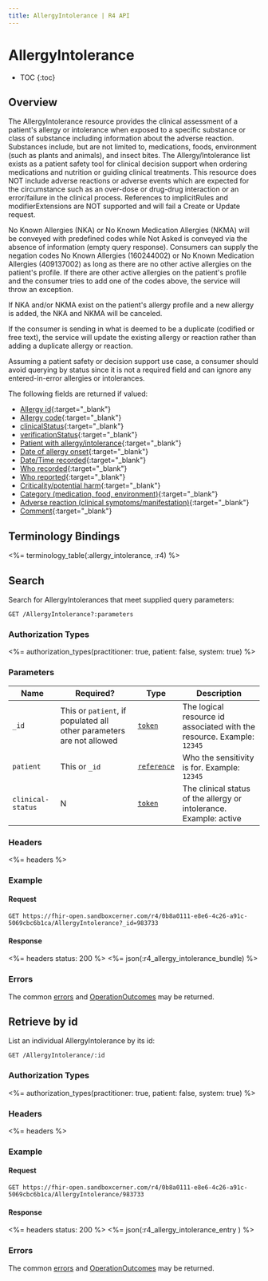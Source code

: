 ```yaml
---
title: AllergyIntolerance | R4 API
---
```


# AllergyIntolerance

* TOC
{:toc}

## Overview

The AllergyIntolerance resource provides the clinical assessment of a patient's allergy or intolerance when exposed to a specific substance or class of substance including information about the adverse reaction.  Substances include, but are not limited to, medications, foods, environment (such as plants and animals), and insect bites.  The Allergy/Intolerance list exists as a patient safety tool for clinical decision support when ordering medications and nutrition or guiding clinical treatments.  This resource does NOT include adverse reactions or adverse events which are expected for the circumstance such as an over-dose or drug-drug interaction or an error/failure in the clinical process.  References to implicitRules and modifierExtensions are NOT supported and will fail a Create or Update request.

No Known Allergies (NKA) or No Known Medication Allergies (NKMA) will be conveyed with predefined codes while Not Asked is conveyed via the absence of information (empty query response).  Consumers can supply the negation codes No Known Allergies (160244002) or No Known Medication Allergies (409137002) as long as there are no other active allergies on the patient's profile.  If there are other active allergies on the patient's profile and the consumer tries to add one of the codes above, the service will throw an exception.  

If NKA and/or NKMA exist on the patient's allergy profile and a new allergy is added, the NKA and NKMA will be canceled.  

If the consumer is sending in what is deemed to be a duplicate (codified or free text), the service will update the existing allergy or reaction rather than adding a duplicate allergy or reaction.

Assuming a patient safety or decision support use case, a consumer should avoid querying by status since it is not a required field and can ignore any entered-in-error allergies or intolerances.

The following fields are returned if valued:

* [Allergy id](http://hl7.org/fhir/R4/resource-definitions.html#Resource.id){:target="_blank"}
* [Allergy code](http://hl7.org/fhir/DSTU2/allergyintolerance-definitions.html#AllergyIntolerance.code){:target="_blank"}
* [clinicalStatus](http://hl7.org/fhir/R4/allergyintolerance-definitions.html#AllergyIntolerance.clinicalStatus){:target="_blank"}
* [verificationStatus](http://hl7.org/fhir/R4/allergyintolerance-definitions.html#AllergyIntolerance.verificationStatus){:target="_blank"}
* [Patient with allergy/intolerance](http://hl7.org/fhir/R4/allergyintolerance-definitions.html#AllergyIntolerance.patient){:target="_blank"}
* [Date of allergy onset](http://hl7.org/fhir/R4/allergyintolerance-definitions.html#AllergyIntolerance.onset){:target="_blank"}
* [Date/Time recorded](http://hl7.org/fhir/R4/allergyintolerance-definitions.html#AllergyIntolerance.recordedDate){:target="_blank"}
* [Who recorded](http://hl7.org/fhir/R4/allergyintolerance-definitions.html#AllergyIntolerance.recorder){:target="_blank"}
* [Who reported](http://hl7.org/fhir/R4/allergyintolerance-definitions.html#AllergyIntolerance.asserter){:target="_blank"}
* [Criticality/potential harm](http://hl7.org/fhir/R4/allergyintolerance-definitions.html#AllergyIntolerance.criticality){:target="_blank"}
* [Category (medication, food, environment)](http://hl7.org/fhir/R4/allergyintolerance-definitions.html#AllergyIntolerance.category){:target="_blank"}
* [Adverse reaction (clinical symptoms/manifestation)](http://hl7.org/fhir/R4/allergyintolerance-definitions.html#AllergyIntolerance.reaction){:target="_blank"}
* [Comment](http://hl7.org/fhir/R4/allergyintolerance-definitions.html#AllergyIntolerance.reaction.note){:target="_blank"}

## Terminology Bindings

<%= terminology_table(:allergy_intolerance, :r4) %>

## Search

Search for AllergyIntolerances that meet supplied query parameters:

    GET /AllergyIntolerance?:parameters

### Authorization Types

<%= authorization_types(practitioner: true, patient: false, system: true) %>

### Parameters

 Name               | Required?                                                            | Type          | Description
--------------------|----------------------------------------------------------------------|---------------|-----------------------------------------------------------------------
 `_id`              | This or `patient`, if populated all other parameters are not allowed | [`token`]     | The logical resource id associated with the resource. Example: `12345`
 `patient`          | This or `_id`                                                        | [`reference`] | Who the sensitivity is for. Example: `12345`
 `clinical-status`  | N                                                                    | [`token`]     | The clinical status of the allergy or intolerance. Example: active | inactive | resolved

### Headers

 <%= headers %>

### Example

#### Request

    GET https://fhir-open.sandboxcerner.com/r4/0b8a0111-e8e6-4c26-a91c-5069cbc6b1ca/AllergyIntolerance?_id=983733

#### Response

<%= headers status: 200 %>
<%= json(:r4_allergy_intolerance_bundle) %>

### Errors

The common [errors] and [OperationOutcomes] may be returned.

## Retrieve by id

List an individual AllergyIntolerance by its id:

    GET /AllergyIntolerance/:id

### Authorization Types

<%= authorization_types(practitioner: true, patient: false, system: true) %>

### Headers

<%= headers %>

### Example

#### Request

    GET https://fhir-open.sandboxcerner.com/r4/0b8a0111-e8e6-4c26-a91c-5069cbc6b1ca/AllergyIntolerance/983733

#### Response

<%= headers status: 200 %>
<%= json(:r4_allergy_intolerance_entry ) %>

### Errors

The common [errors] and [OperationOutcomes] may be returned.

[`reference`]: https://hl7.org/fhir/r4/search.html#reference
[`token`]: http://hl7.org/fhir/R4/search.html#token
[errors]: ../../#client-errors
[OperationOutcomes]: https://hl7.org/fhir/R4/operationoutcome.html
